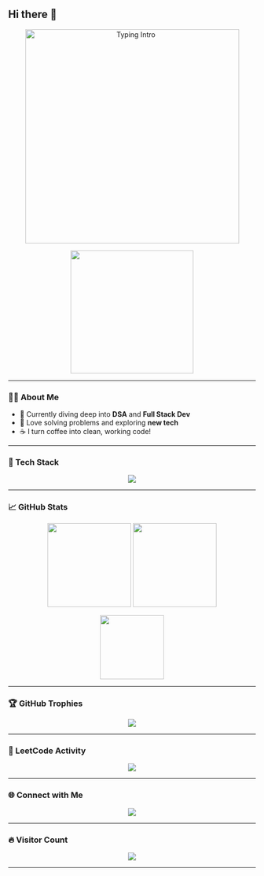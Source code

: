 ## Hi there 👋

<!--
**hirenrc04/hirenrc04** is a ✨ _special_ ✨ repository because its `README.md` (this file) appears on your GitHub profile.

Here are some ideas to get you started:

- 🔭 I’m currently working on ...
- 🌱 I’m currently learning ...
- 👯 I’m looking to collaborate on ...
- 🤔 I’m looking for help with ...
- 💬 Ask me about ...
- 📫 How to reach me: ...
- 😄 Pronouns: ...
- ⚡ Fun fact: ...
-->
<!-- Typing Intro Section -->
<p align="center">
  <img src="https://github.com/hirenrc04/hirenrc04/blob/main/typing.gif?raw=true" alt="Typing Intro" width="435" />
</p>

<p align="center">
  <img src="https://media.giphy.com/media/qgQUggAC3Pfv687qPC/giphy.gif" width="250" height="250" />
</p>

---

### 👨‍💻 About Me

- 🌱 Currently diving deep into **DSA** and **Full Stack Dev**
- 🧠 Love solving problems and exploring **new tech**
- ☕ I turn coffee into clean, working code!

---

### 🧰 Tech Stack

<p align="center">
  <img src="https://skillicons.dev/icons?i=cpp,js,html,css,react,nodejs,express,mysql,mongodb,git,github,tailwind,python" />
</p>

---

### 📈 GitHub Stats

<p align="center">
  <img src="https://github-readme-stats.vercel.app/api?username=hirenrc04&theme=radical&show_icons=true&count_private=true" height="170"/>
  <img src="https://github-readme-streak-stats.vercel.app/?user=hirenrc04&theme=radical" height="170"/>
</p>


<p align="center">
  <img src="https://github-readme-stats.vercel.app/api/top-langs/?username=hirenrc04&layout=compact&theme=radical" height="130"/>
</p>

---

### 🏆 GitHub Trophies

<p align="center">
  <img src="https://github-profile-trophy.vercel.app/?username=hirenrc04&theme=radical&margin-w=10&no-bg=true&no-frame=true"/>
</p>

---

### 🧠 LeetCode Activity

<p align="center">
  <img src="https://leetcard.jacoblin.cool/Hiren_045?theme=dark&font=Karma&ext=contest" />
</p>

---

### 🌐 Connect with Me

<p align="center">
  <a href="https://www.linkedin.com/in/hiren-chaudhary" target="_blank">
    <img src="https://img.shields.io/badge/LinkedIn-%230077B5.svg?style=for-the-badge&logo=linkedin&logoColor=white" />
  </a>
</p>

---

### 🔥 Visitor Count

<p align="center">
  <img src="https://profile-counter.glitch.me/hiranrc04/count.svg" />
</p>

---


<!-- Made with ❤️ by Krish | Powered by GPRM -->
